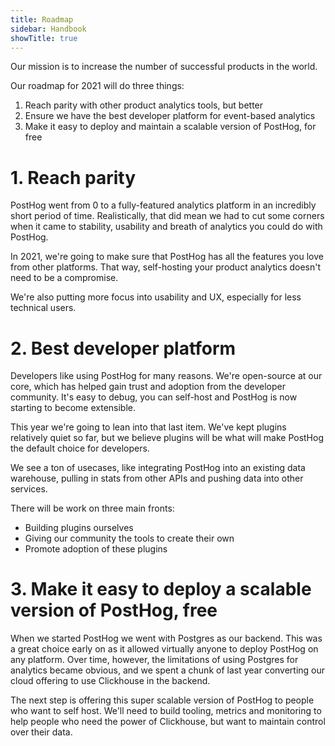 ```yaml
---
title: Roadmap
sidebar: Handbook
showTitle: true
---
```


Our mission is to increase the number of successful products in the world. 

Our roadmap for 2021 will do three things:
1. Reach parity with other product analytics tools, but better
2. Ensure we have the best developer platform for event-based analytics
3. Make it easy to deploy and maintain a scalable version of PostHog, for free

# 1. Reach parity

PostHog went from 0 to a fully-featured analytics platform in an incredibly short period of time. Realistically, that did mean we had to cut some corners when it came to stability, usability and breath of analytics you could do with PostHog.

In 2021, we're going to make sure that PostHog has all the features you love from other platforms. That way, self-hosting your product analytics doesn't need to be a compromise.

We're also putting more focus into usability and UX, especially for less technical users.

# 2. Best developer platform

Developers like using PostHog for many reasons. We're open-source at our core, which has helped gain trust and adoption from the developer community.
It's easy to debug, you can self-host and PostHog is now starting to become extensible.

This year we're going to lean into that last item. We've kept plugins relatively quiet so far, but we believe plugins will be what will make PostHog the default choice for developers.

We see a ton of usecases, like integrating PostHog into an existing data warehouse, pulling in stats from other APIs and pushing data into other services.

There will be work on three main fronts:
- Building plugins ourselves
- Giving our community the tools to create their own
- Promote adoption of these plugins

# 3. Make it easy to deploy a scalable version of PostHog, free

When we started PostHog we went with Postgres as our backend. This was a great choice early on as it allowed virtually anyone to deploy PostHog on any platform. Over time, however, the limitations of using Postgres for analytics became obvious, and we spent a chunk of last year converting our cloud offering to use Clickhouse in the backend.

The next step is offering this super scalable version of PostHog to people who want to self host. We'll need to build tooling, metrics and monitoring to help people who need the power of Clickhouse, but want to maintain control over their data.